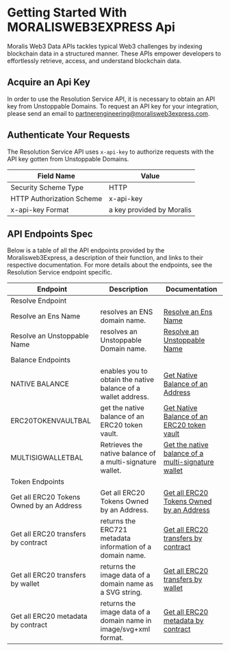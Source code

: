 # Getting Started With MORALISWEB3EXPRESS Api

Moralis Web3 Data APIs tackles typical Web3 challenges by indexing blockchain data in a structured manner. These APIs empower developers to effortlessly retrieve, access, and understand blockchain data.

## Acquire an Api Key

In order to use the Resolution Service API, it is necessary to obtain an API key from Unstoppable Domains. To request an API key for your integration, please send an email to partnerengineering@moralisweb3express.com.

## Authenticate Your Requests

The Resolution Service API uses `x-api-key` to authorize requests with the API key gotten from Unstoppable Domains.

|Field Name |Value |
|-----------|------|
|Security Scheme Type | HTTP |
|HTTP Authorization Scheme | x-api-key |
|x-api-key Format | a key provided by Moralis |

## API Endpoints Spec

Below is a table of all the API endpoints provided by the Moralisweb3Express, a description of their function, and links to their respective documentation. For more details about the endpoints, see the Resolution Service endpoint specific.

|Endpoint| Description| Documentation|
|--------|-------------|-----------------|
|Resolve Endpoint |
|Resolve an Ens Name | resolves an ENS domain name. | [Resolve an Ens Name](EVMApi/resolve/RESOLVEENS.md)
|Resolve an Unstoppable Name | resolves an Unstoppable Domain name. | [Resolve an Unstoppable Name](EVMApi/resolve/RESOLVEUD.md) |
|Balance Endpoints |
|NATIVE BALANCE | enables you to obtain the native balance of a wallet address. |[Get Native Balance of an Address](EVMApi/balance/NATIVEBALANCE.MD)
|ERC20TOKENVAULTBAL | get the native balance of an ERC20 token vault. | [Get Native Balance of an ERC20 token vault](EVMApi/balance/ERC20TOKENVAULTBAL.md)
|MULTISIGWALLETBAL | Retrieves the native balance of a multi-signature wallet. | [Get the native balance of a multi-signature wallet](EVMApi/balance/MULTISIGWALLETBAL.md) |
|Token Endpoints |
|Get all ERC20 Tokens Owned by an Address | Get all ERC20 Tokens Owned by an Address. | [Get all ERC20 Tokens Owned by an Address](EVMApi/token/ERC20TOKENADDRESS.md)
|Get all ERC20 transfers by contract | returns the ERC721 metadata information of a domain name. |  [Get all ERC20 transfers by contract](EVMApi/token/ERC20CONTRACTTRANSFERS.md)
|Get all ERC20 transfers by wallet | returns the image data of a domain name as a SVG string. | [Get all ERC20 transfers by wallet](EVMApi/token/ERC20WALLETTRANSFERS.md)
|Get all ERC20 metadata by contract | returns the image data of a domain name in image/svg+xml format. | [Get all ERC20 metadata by contract](EVMApi/token/ERC20CONTRACTMETADATA.md)


